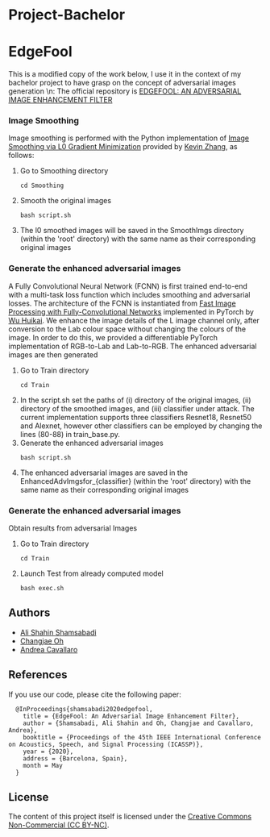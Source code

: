 # Project-Bachelor

# EdgeFool
This is a modified copy of the work below, I use it in the context of my bachelor project to have grasp on the concept of adversarial images generation \n:
The official repository is [EDGEFOOL: AN ADVERSARIAL IMAGE ENHANCEMENT FILTER](https://arxiv.org/pdf/1910.12227.pdf)


### Image Smoothing 

Image smoothing is performed with the Python implementation of [Image Smoothing via L0 Gradient Minimization](http://www.cse.cuhk.edu.hk/~leojia/papers/L0smooth_Siggraph_Asia2011.pdf) provided by [Kevin Zhang](https://github.com/kjzhang/kzhang-cs205-l0-smoothing), as follows: 

1. Go to Smoothing directory
   ```
   cd Smoothing
   ```
2. Smooth the original images
   ```
   bash script.sh
   ```
3. The l0 smoothed images will be saved in the SmoothImgs directory (within the 'root' directory) with the same name as their corresponding original images

### Generate the enhanced adversarial images

A Fully Convolutional Neural Network (FCNN) is first trained end-to-end with a multi-task loss function which includes smoothing and adversarial losses. The architecture of the FCNN is instantiated from [Fast Image Processing with Fully-Convolutional Networks](https://arxiv.org/pdf/1709.00643.pdf) implemented in PyTorch by [Wu Huikai](https://github.com/wuhuikai/DeepGuidedFilter/tree/master/ImageProcessing/DeepGuidedFilteringNetwork). We enhance the image details of the L image channel only, after conversion to the Lab colour space without changing the colours of the image. In order to do this, we provided a differentiable PyTorch implementation of RGB-to-Lab and Lab-to-RGB. The enhanced adversarial images are then generated


1. Go to Train directory
   ```
   cd Train
   ```
2. In the script.sh set the paths of
(i) directory of the original images,
(ii) directory of the smoothed images, and
(iii) classifier under attack. The current implementation supports three classifiers Resnet18, Resnet50 and Alexnet, however other classifiers can be employed by changing the lines (80-88) in train_base.py.
3. Generate the enhanced adversarial images 
   ```
   bash script.sh
   ```
4. The enhanced adversarial images are saved in the EnhancedAdvImgsfor_{classifier} (within the 'root' directory) with the same name as their corresponding original images


### Generate the enhanced adversarial images
Obtain results from adversarial Images

1. Go to Train directory
   ```
   cd Train
   ```
2. Launch Test from already computed model
   ```
   bash exec.sh
   ```

## Authors
* [Ali Shahin Shamsabadi](mailto:a.shahinshamsabadi@qmul.ac.uk)
* [Changjae Oh](mailto:c.oh@qmul.ac.uk)
* [Andrea Cavallaro](mailto:a.cavallaro@qmul.ac.uk)


## References
If you use our code, please cite the following paper:

      @InProceedings{shamsabadi2020edgefool,
        title = {EdgeFool: An Adversarial Image Enhancement Filter},
        author = {Shamsabadi, Ali Shahin and Oh, Changjae and Cavallaro, Andrea},
        booktitle = {Proceedings of the 45th IEEE International Conference on Acoustics, Speech, and Signal Processing (ICASSP)},
        year = {2020},
        address = {Barcelona, Spain},
        month = May
      }
## License
The content of this project itself is licensed under the [Creative Commons Non-Commercial (CC BY-NC)](https://creativecommons.org/licenses/by-nc/2.0/uk/legalcode).
